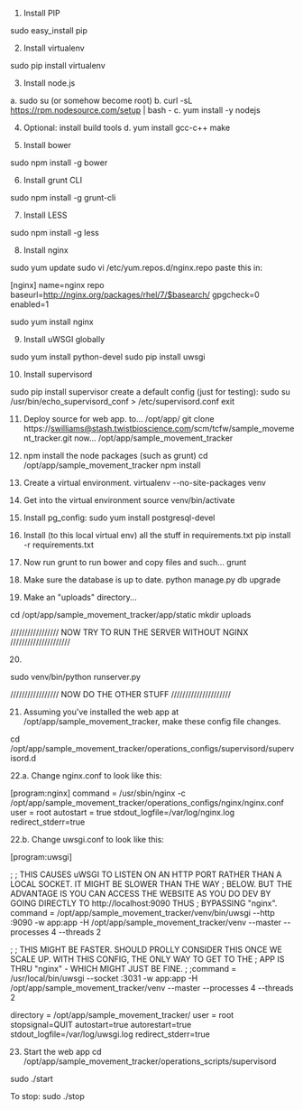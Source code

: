 
1. Install PIP

sudo easy_install pip

2. Install virtualenv

sudo pip install virtualenv

3. Install node.js

a. sudo su (or somehow become root)
b. curl -sL https://rpm.nodesource.com/setup | bash -
c. yum install -y nodejs


4. Optional: install build tools
d. yum install gcc-c++ make


5. Install bower

sudo npm install -g bower

6. Install grunt CLI

sudo npm install -g grunt-cli


7. Install LESS

sudo npm install -g less


8. Install nginx

sudo yum update
sudo vi /etc/yum.repos.d/nginx.repo
paste this in:

[nginx]
name=nginx repo
baseurl=http://nginx.org/packages/rhel/7/$basearch/
gpgcheck=0
enabled=1

sudo yum install nginx



9. Install uWSGI globally

sudo yum install python-devel
sudo pip install uwsgi



10. Install supervisord

sudo pip install supervisor
create a default config (just for testing):
sudo su
/usr/bin/echo_supervisord_conf > /etc/supervisord.conf
exit


11. Deploy source for web app.
to... /opt/app/
git clone https://swilliams@stash.twistbioscience.com/scm/tcfw/sample_movement_tracker.git
now...
/opt/app/sample_movement_tracker


12. npm install the node packages (such as grunt)
cd /opt/app/sample_movement_tracker
npm install


13. Create a virtual environment.
virtualenv --no-site-packages venv


14. Get into the virtual environment
source venv/bin/activate

15. Install pg_config:
sudo yum install postgresql-devel

16. Install (to this local virtual env) all the stuff in requirements.txt
pip install -r requirements.txt

17. Now run grunt to run bower and copy files and such...
grunt

18. Make sure the database is up to date.
python manage.py db upgrade

19. Make an "uploads" directory...

cd /opt/app/sample_movement_tracker/app/static
mkdir uploads

///////////////// NOW TRY TO RUN THE SERVER WITHOUT NGINX /////////////////////

20.
sudo venv/bin/python runserver.py

///////////////// NOW DO THE OTHER STUFF /////////////////////



21. Assuming you've installed the web app at /opt/app/sample_movement_tracker, make these config file changes.

cd /opt/app/sample_movement_tracker/operations_configs/supervisord/supervisord.d

22.a. Change nginx.conf to look like this:

[program:nginx]
command = /usr/sbin/nginx -c  /opt/app/sample_movement_tracker/operations_configs/nginx/nginx.conf
user = root
autostart = true
stdout_logfile=/var/log/nginx.log
redirect_stderr=true

22.b. Change uwsgi.conf to look like this:

[program:uwsgi]

;
; THIS CAUSES uWSGI TO LISTEN ON AN HTTP PORT RATHER THAN A LOCAL SOCKET. IT MIGHT BE SLOWER THAN THE WAY
; BELOW. BUT THE ADVANTAGE IS YOU CAN ACCESS THE WEBSITE AS YOU DO DEV BY GOING DIRECTLY TO http://localhost:9090 THUS
; BYPASSING "nginx".
command = /opt/app/sample_movement_tracker/venv/bin/uwsgi --http :9090 -w app:app -H /opt/app/sample_movement_tracker/venv --master --processes 4 --threads 2



;
; THIS MIGHT BE FASTER. SHOULD PROLLY CONSIDER THIS ONCE WE SCALE UP. WITH THIS CONFIG, THE ONLY WAY TO GET TO THE
; APP IS THRU "nginx" - WHICH MIGHT JUST BE FINE.
;
;command = /usr/local/bin/uwsgi --socket :3031 -w app:app -H /opt/app/sample_movement_tracker/venv --master --processes 4 --threads 2


directory = /opt/app/sample_movement_tracker/
user = root
stopsignal=QUIT
autostart=true
autorestart=true
stdout_logfile=/var/log/uwsgi.log
redirect_stderr=true


23. Start the web app
cd /opt/app/sample_movement_tracker/operations_scripts/supervisord

sudo ./start 

To stop: sudo ./stop











